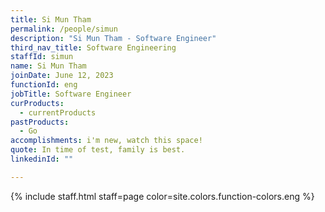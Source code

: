 ```yaml
---
title: Si Mun Tham
permalink: /people/simun
description: "Si Mun Tham - Software Engineer"
third_nav_title: Software Engineering
staffId: simun
name: Si Mun Tham
joinDate: June 12, 2023
functionId: eng
jobTitle: Software Engineer
curProducts:
  - currentProducts
pastProducts:
  - Go
accomplishments: i'm new, watch this space!
quote: In time of test, family is best.
linkedinId: ""

---
```


{% include staff.html staff=page color=site.colors.function-colors.eng %}
